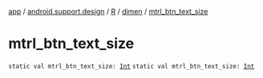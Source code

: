 [app](../../../index.md) / [android.support.design](../../index.md) / [R](../index.md) / [dimen](index.md) / [mtrl_btn_text_size](./mtrl_btn_text_size.md)

# mtrl_btn_text_size

`static val mtrl_btn_text_size: `[`Int`](https://kotlinlang.org/api/latest/jvm/stdlib/kotlin/-int/index.html)
`static val mtrl_btn_text_size: `[`Int`](https://kotlinlang.org/api/latest/jvm/stdlib/kotlin/-int/index.html)